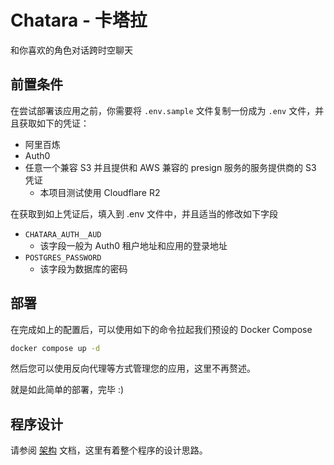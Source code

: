 # Chatara - 卡塔拉

和你喜欢的角色对话跨时空聊天

## 前置条件

在尝试部署该应用之前，你需要将 `.env.sample` 文件复制一份成为 `.env` 文件，并且获取如下的凭证：

- 阿里百炼
- Auth0
- 任意一个兼容 S3 并且提供和 AWS 兼容的 presign 服务的服务提供商的 S3 凭证
  - 本项目测试使用 Cloudflare R2

在获取到如上凭证后，填入到 .env 文件中，并且适当的修改如下字段

- `CHATARA_AUTH__AUD`
  - 该字段一般为 Auth0 租户地址和应用的登录地址
- `POSTGRES_PASSWORD`
  - 该字段为数据库的密码

## 部署

在完成如上的配置后，可以使用如下的命令拉起我们预设的 Docker Compose

```bash
docker compose up -d
```

然后您可以使用反向代理等方式管理您的应用，这里不再赘述。

就是如此简单的部署，完毕 :)

## 程序设计

请参阅 [架构](./docs/ARCH.md) 文档，这里有着整个程序的设计思路。
